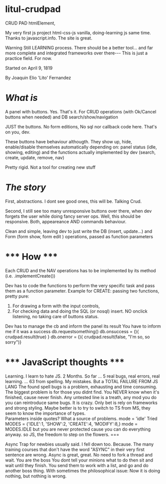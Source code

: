 # litul-crudpad

CRUD PAD  htmlElement, 

My very first js project  html-css-js vanilla, doing-learning js same time.
Thanks to javascript.info. The site is great.

Warning
Still LEARNING process.
There should be a better tool...  and far more complete and integrated frameworks over there---
This is just a practice field.
For now.

Started on
April 9, 1819 

By
Joaquin Elio 'Lito' Fernandez


***What is***
===
A panel with buttons. Yes. That's it.
  For 
  CRUD operations (with Ok/Cancel buttons when needed)  and
  DB search/show/navigation

JUST the buttons. No form editions, No sql nor callback code here. That's on you, dev.

These buttons have behaviour althougth.  They show up, hide, enable/disable themselves automatically depending on: 
  panel status (idle, showing, editing) and
  the functions actually implemented by dev (search, create, update, remove, nav)

Pretty rigid. Not a tool for creating new stuff



***The story***
===

First, abstractions.  I dont see good ones, this will be. Talking Crud.

Second, I still see too many unresponsive buttons over there, 
when dev forgets the user while doing fancy server ops.
Well, this should be responsive.  Both, appeareance AND commands behaviour. 

Clean and simple, leaving dev to just write the
  DB   (insert, update...) 
and 
  Form (form show, form edit ) 
operations, passed as function parameters



*** How  ***
===

Each CRUD and the NAV operations has to be implemented by its method (i.e. .implementCreate())

Dev has to code the functions to perform the very specific task and pass them as a function parameter.
Example for CREATE: passing two functions, pretty pure:  
 1) For drawing a form with the input controls,  
 2) For checking data and doing the SQL (or nosql)  insert.
NO onclick listening, no taking care of buttons status.

Dev has to manage the cb and inform the panel its result
You have to inform me if it was a success
   db.requestsomething()
   db.onsuccess = (){ crudpad.result(true) }
   db.onerror =   (){ crudpad.result(false, "I'm so, so sorry")}


*** JavaScript thoughts ***
===

Learning.
I learn to hate JS. 2 Months.
So far 
...  5 real bugs, real errors, real learning.
... 63 from spelling. My mistakes. But a TOTAL FAILURE FROM JS LANG
The found spell bugs is a problem, exhausting and time consuming.
The biggest problem is for those you didnt find. You NEVER know when it's finished, cause never finish. 
Any untested line is a treath, any mod you do you can reintroduce same bugs. It is crazy.
Only bet is rely on frameworks and  strong styling.
Maybe better is to try to switch to TS from MS, they seem to know the importance of types.  
Parameters inside quotes? What a source of problems.
   mode = 'idle' 
Tried 
  MODES = {'IDLE':1, 'SHOW':2, 'CREATE':4, 'MODIFY':8,}
  mode = MODES.IDLE
but you are never protected cause you can do everything anyway.
so
      JS, the freedom to step on the flowers.
      ===

Async
Trap for newbies usually said.  I fell down too.
Because. The many training courses that don't have the word "ASYNC" in their very first sentence are wrong.
Async is great, great.  No need to fork a thread and wait.
You are the boss
You dont tell your minions what to do then sit and wait until they finish.
You send them to work with a list, 
and go and do another boss thing.
With sometimes the philosophical issue:
Now it is doing nothing, but nothing is wrong.
